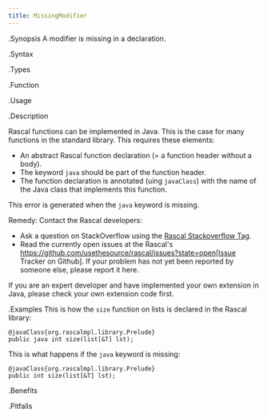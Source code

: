 ```yaml
---
title: MissingModifier
---
```


.Synopsis
A modifier is missing in a declaration.

.Syntax

.Types

.Function
       
.Usage

.Description

Rascal functions can be implemented in Java. This is the case for many functions in the standard library.
This requires these elements:

*  An abstract Rascal function declaration (= a function header without a body).
*  The keyword `java` should be part of the function header.
*  The function declaration is annotated (uing `javaClass`) with the name of the Java class that implements this function.


This error is generated when the `java` keyword is missing.

Remedy: Contact the Rascal developers:

*  Ask a question on StackOverflow using the [Rascal Stackoverflow Tag](http://stackoverflow.com/questions/tagged/rascal).
*  Read the currently open issues at the Rascal's https://github.com/usethesource/rascal/issues?state=open[Issue Tracker on Github]. If your problem has not yet been reported by someone else, please report it here.


If you are an expert developer and have implemented your own extension in Java, please check your own extension code first.


.Examples
This is how the `size` function on lists is declared in the Rascal library:
```rascal-shell
@javaClass{org.rascalmpl.library.Prelude}
public java int size(list[&T] lst);
```

This is what happens if the `java` keyword is missing:
```rascal-shell,error
@javaClass{org.rascalmpl.library.Prelude}
public int size(list[&T] lst);
```

.Benefits

.Pitfalls

